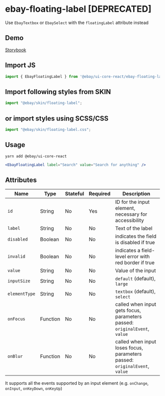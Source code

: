 # ebay-floating-label [DEPRECATED]

Use `EbayTextbox` or `EbaySelect` with the `floatingLabel` attribute instead

## Demo

[Storybook](https://opensource.ebay.com/ebayui-core-react/main/?path=/story/ebay-floating-label--default-floating-label)

## Import JS

```jsx harmony
import { EbayFloatingLabel } from '@ebay/ui-core-react/ebay-floating-label'
```

## Import following styles from SKIN

```jsx harmony
import "@ebay/skin/floating-label";
```

## or import styles using SCSS/CSS

```jsx harmony
import "@ebay/skin/floating-label.css";
```

## Usage

```
yarn add @ebay/ui-core-react
```

```jsx harmony
<EbayFloatingLabel label="Search" value="Search for anything" />
```

## Attributes

| Name        | Type     | Stateful | Required | Description                                                                |
| ----------- | -------- | -------- | -------- | -------------------------------------------------------------------------- |
| `id`        | String   | No       | Yes      | ID for the input element, necessary for accessibility                      |
| `label`     | String   | No       | No       | Text of the label                                                          |
| `disabled`  | Boolean  | No       | No       | indicates the field is disabled if true                                    |
| `invalid`   | Boolean  | No       | No       | indicates a field-level error with red border if true                      |
| `value`     | String   | No       | No       | Value of the input                                                         |
| `inputSize` | String   | No       | No       | `default` (default), `large`                                               |
| `elementType` | String   | No       | No       | `textbox` (default), `select`                                               |
| `onFocus`   | Function | No       | No       | called when input gets focus, parameters passed: `originalEvent`, `value`  |
| `onBlur`    | Function | No       | No       | called when input loses focus, parameters passed: `originalEvent`, `value` |

It supports all the events supported by an input element (e.g. `onChange`, `onInput`, `onKeyDown`, `onKeyUp`)
